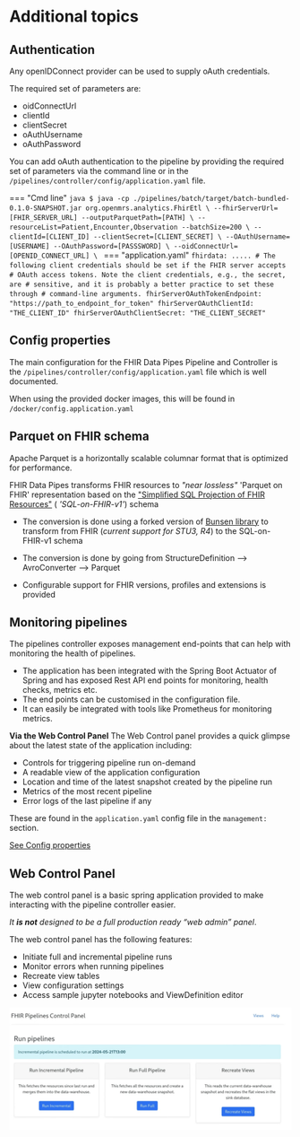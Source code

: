 # Additional topics

## Authentication

Any openIDConnect provider can be used to supply oAuth credentials.

The required set of parameters are:

- oidConnectUrl
- clientId
- clientSecret
- oAuthUsername
- oAuthPassword

You can add oAuth authentication to the pipeline by providing the required set
of parameters via the command line or in the
`/pipelines/controller/config/application.yaml` file.

<!-- prettier-ignore-start -->
=== "Cmd line"
    ```java
    $ java -cp ./pipelines/batch/target/batch-bundled-0.1.0-SNAPSHOT.jar org.openmrs.analytics.FhirEtl \
        --fhirServerUrl=[FHIR_SERVER_URL] --outputParquetPath=[PATH] \
        --resourceList=Patient,Encounter,Observation --batchSize=200 \
        --clientId=[CLIENT_ID] --clientSecret=[CLIENT_SECRET] \
        --OAuthUsername=[USERNAME] --OAuthPassword=[PASSSWORD] \
        --oidConnectUrl= [OPENID_CONNECT_URL] \
    ```
=== "application.yaml"
    ```
    fhirdata:
    .....
        # The following client credentials should be set if the FHIR server accepts
        # OAuth access tokens. Note the client credentials, e.g., the secret, are
        # sensitive, and it is probably a better practice to set these through
        # command-line arguments.
        fhirServerOAuthTokenEndpoint: "https://path_to_endpoint_for_token"
        fhirServerOAuthClientId: "THE_CLIENT_ID"
        fhirServerOAuthClientSecret: "THE_CLIENT_SECRET"
    ```
<!-- prettier-ignore-end -->

## Config properties

The main configuration for the FHIR Data Pipes Pipeline and Controller is the
`/pipelines/controller/config/application.yaml` file which is well documented.

When using the provided docker images, this will be found in
`/docker/config.application.yaml`

## Parquet on FHIR schema

Apache Parquet is a horizontally scalable columnar format that is optimized for
performance.

FHIR Data Pipes transforms FHIR resources to _"near lossless"_ 'Parquet on FHIR'
representation based on the
["Simplified SQL Projection of FHIR Resources"](https://github.com/google/fhir-data-pipes/blob/master/doc/schema.md)
( _'SQL-on-FHIR-v1'_) schema

- The conversion is done using a forked version of
  [Bunsen library](https://github.com/google/fhir-data-pipes/tree/master/bunsen)
  to transform from FHIR (_current support for STU3, R4_) to the SQL-on-FHIR-v1
  schema

- The conversion is done by going from StructureDefinition --> AvroConverter -->
  Parquet

- Configurable support for FHIR versions, profiles and extensions is provided

## Monitoring pipelines

The pipelines controller exposes management end-points that can help with
monitoring the health of pipelines.

- The application has been integrated with the Spring Boot Actuator of Spring
  and has exposed Rest API end points for monitoring, health checks, metrics
  etc.
- The end points can be customised in the configuration file.
- It can easily be integrated with tools like Prometheus for monitoring metrics.

**Via the Web Control Panel** The Web Control panel provides a quick glimpse
about the latest state of the application including:

- Controls for triggering pipeline run on-demand
- A readable view of the application configuration
- Location and time of the latest snapshot created by the pipeline run
- Metrics of the most recent pipeline
- Error logs of the last pipeline if any

These are found in the `application.yaml` config file in the `management:`
section.

[See Config properties](#config-properties)

## Web Control Panel

The web control panel is a basic spring application provided to make interacting
with the pipeline controller easier.

_It **is not** designed to be a full production ready “web admin” panel_.

The web control panel has the following features:

- Initiate full and incremental pipeline runs
- Monitor errors when running pipelines
- Recreate view tables
- View configuration settings
- Access sample jupyter notebooks and ViewDefinition editor

![Web Control Panel](images/pipelines_control_panel.png)

